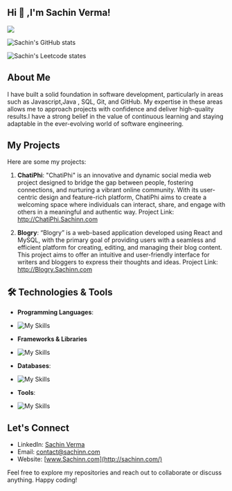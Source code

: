 ## Hi :wave: ,I'm  Sachin Verma!
 ![](https://komarev.com/ghpvc/?username=sachinverma006)
 
 ![Sachin's GitHub stats](https://github-readme-stats.vercel.app/api?username=sachinverma006&show_icons=true&theme=radical)
 
 ![Sachin's Leetcode states](https://leetcard.jacoblin.cool/sachinverma006?ext=contest)
 
## About Me

I have built a solid foundation in software development, particularly in areas such as Javascript,Java , SQL, Git, and GitHub.
My expertise in these areas allows me to approach projects with confidence and deliver high-quality results.I have a strong belief in the value of continuous learning and staying adaptable in the ever-evolving world of software engineering.


## My Projects

Here are some my  projects:

1. **ChatiPhi**:
 "ChatiPhi" is an innovative and dynamic social media web project designed to bridge the gap between people, 
fostering connections, and nurturing a vibrant online community. With its user-centric design and feature-rich 
platform, ChatiPhi aims to create a welcoming space where individuals can interact, share, and engage with others in a 
meaningful and authentic way.
Project Link: http://ChatiPhi.Sachinn.com
   
3. **Blogry**:
“Blogry” is a web-based application developed using React and MySQL, with the primary goal of providing users with a 
seamless and efficient platform for creating, editing, and managing their blog content. This project aims to offer an 
intuitive and user-friendly interface for writers and bloggers to express their thoughts and ideas.
Project Link: http://Blogry.Sachinn.com

## 🛠️ Technologies & Tools

 - **Programming Languages**:
 - ![My Skills](https://skillicons.dev/icons?i=cpp,python,java,javascript)

 - **Frameworks & Libraries**
 - ![My Skills](https://skillicons.dev/icons?i=nodejs,react,express,angular,threejs)

 - **Databases**:
 - ![My Skills](https://skillicons.dev/icons?i=mongodb,mysql)

 - **Tools**:
 - ![My Skills](https://skillicons.dev/icons?i=vscode,git,docker,aws)  


## Let's Connect

- LinkedIn:   [Sachin Verma](https://www.linkedin.com/in/sachinverma006/)
- Email:      contact@sachinn.com
- Website:   [www.Sachinn.com](http://sachinn.com/)

Feel free to explore my repositories and reach out to collaborate or discuss anything. Happy coding!
